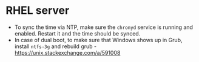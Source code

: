 # RHEL server

- To sync the time via NTP, make sure the `chronyd` service is running and enabled. Restart it and the time should be synced.
- In case of dual boot, to make sure that Windows shows up in Grub, install `ntfs-3g` and rebuild grub - https://unix.stackexchange.com/a/591008
